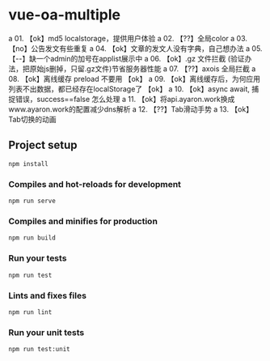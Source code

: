 # vue-oa-multiple
a 01. 【ok】md5 localstorage，提供用户体验 
a 02. 【??】全局color
a 03. 【no】公告发文有些重复 
a 04. 【ok】文章的发文人没有字典，自己想办法 
a 05. 【--】缺一个admin的加号在applist展示中
a 06. 【ok】.gz 文件拦截 (验证办法，把原始js删掉，只留.gz文件)节省服务器性能
a 07. 【??】axois 全局拦截
a 08. 【ok】离线缓存   preload 不要用 【ok】
a 09. 【ok】离线缓存后，为何应用列表不出数据，都已经存在localStorage了 【ok】
a 10. 【ok】async await, 捕捉错误，success==false 怎么处理
a 11. 【ok】将api.ayaron.work换成www.ayaron.work的配置减少dns解析
a 12. 【??】Tab滑动手势
a 13. 【ok】Tab切换的动画

## Project setup
```
npm install
```

### Compiles and hot-reloads for development
```
npm run serve
```

### Compiles and minifies for production
```
npm run build
```

### Run your tests
```
npm run test
```

### Lints and fixes files
```
npm run lint
```

### Run your unit tests
```
npm run test:unit
```
